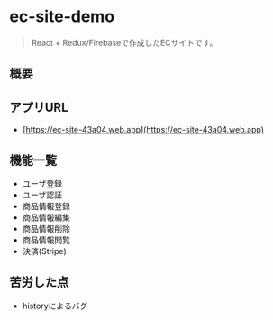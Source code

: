 # ec-site-demo
> React + Redux/Firebaseで作成したECサイトです。

## 概要

## アプリURL
- [https://ec-site-43a04.web.app](https://ec-site-43a04.web.app)

## 機能一覧
- ユーザ登録
- ユーザ認証
- 商品情報登録
- 商品情報編集
- 商品情報削除
- 商品情報閲覧
- 決済(Stripe)

## 苦労した点
- historyによるバグ
